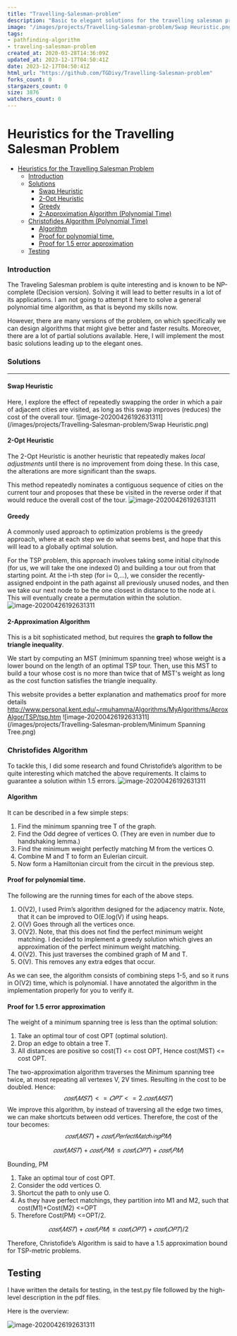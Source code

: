 ```yaml
---
title: "Travelling-Salesman-problem"
description: "Basic to elegant solutions for the travelling salesman problem. Includes Christofides 1.5 approximation algorithm. Also creates graphs and displays graphically for testing the algorithm."
image: "/images/projects/Travelling-Salesman-problem/Swap Heuristic.png"
tags: 
- pathfinding-algorithm
- traveling-salesman-problem
created_at: 2020-03-28T14:36:09Z
updated_at: 2023-12-17T04:50:41Z
date: 2023-12-17T04:50:41Z
html_url: "https://github.com/TGDivy/Travelling-Salesman-problem"
forks_count: 0
stargazers_count: 0
size: 3876
watchers_count: 0
---
```


# Heuristics for the Travelling Salesman Problem

- [Heuristics for the Travelling Salesman Problem](#heuristics-for-the-travelling-salesman-problem)
    + [Introduction](#introduction)
    + [Solutions](#solutions)
      - [Swap Heuristic](#swap-heuristic)
      - [2-Opt Heuristic](#2-opt-heuristic)
      - [Greedy](#greedy)
      - [2-Approximation Algorithm (Polynomial Time)](#2-approximation-algorithm)
    + [Christofides Algorithm (Polynomial Time)](#christofides-algorithm)
      - [Algorithm](#algorithm)
      - [Proof for polynomial time.](#proof-for-polynomial-time)
      - [Proof for 1.5 error approximation](#proof-for-15-error-approximation)
  * [Testing](#testing)


### Introduction

The Traveling Salesman problem is quite interesting and is known to be NP-complete (Decision version). Solving it will lead to better results in a lot of its applications. I am not going to attempt it here to solve a general polynomial time algorithm, as that is beyond my skills now. 

However, there are many versions of the problem, on which specifically we can design algorithms that might give better and faster results. Moreover, there are a lot of partial solutions available. Here, I will implement the most basic solutions leading up to the elegant ones.

### Solutions

------

#### Swap Heuristic

Here, I explore the effect of repeatedly swapping the order in which a pair of adjacent cities are visited, as long as this swap improves (reduces) the cost of the overall tour.
![image-20200426192631311](/images/projects/Travelling-Salesman-problem/Swap Heuristic.png)

#### 2-Opt Heuristic

The 2-Opt Heuristic is another heuristic that repeatedly makes *local adjustments* until there is no improvement from doing these. In this case, the alterations are more significant than the swaps. 

This method repeatedly nominates a contiguous sequence of cities on the current tour and proposes that these be visited in the reverse order if that would reduce the overall cost of the tour.
![image-20200426192631311](/images/projects/Travelling-Salesman-problem/TwoOptHueristic.png)

#### Greedy

A commonly used approach to optimization problems is the greedy approach, where at each step we do what seems best, and hope that this will lead to a globally optimal solution. 

For the TSP problem, this approach involves taking some initial city/node (for us, we will take the one indexed 0) and building a tour out from that starting point. At the i-th step (for i= 0,...), we consider the recently-assigned endpoint in the path against all previously unused nodes, and then we take our next node to be the one closest in distance to the node at i. This will eventually create
a permutation within the solution.
![image-20200426192631311](/images/projects/Travelling-Salesman-problem/Greedy.png)

#### 2-Approximation Algorithm

This is a bit sophisticated method, but requires the **graph to follow the triangle inequality**.

We start by computing an MST (minimum spanning tree) whose weight is a lower bound on the length of an optimal TSP tour. Then, use this MST to build a tour whose cost is no more than twice that of MST's weight as long as the cost function satisfies the triangle inequality.

This website  provides a better explanation and mathematics proof for more details http://www.personal.kent.edu/~rmuhamma/Algorithms/MyAlgorithms/AproxAlgor/TSP/tsp.htm
![image-20200426192631311](/images/projects/Travelling-Salesman-problem/Minimum Spanning Tree.png)
### Christofides Algorithm

To tackle this, I did some research and found Christofide’s algorithm to be quite interesting which matched the above requirements. It claims to guarantee a solution within 1.5 errors.
![image-20200426192631311](/images/projects/Travelling-Salesman-problem/Christofide.png)

#### Algorithm

It can be described in a few simple steps:

1. Find the minimum spanning tree T of the graph.
2. Find the Odd degree of vertices O. (They are even in number due to handshaking lemma.)
3. Find the minimum weight perfectly matching M from the vertices O.
4. Combine M and T to form an Eulerian circuit.
5. Now form a Hamiltonian circuit from the circuit in the previous step.

#### Proof for polynomial time.

The following are the running times for each of the above steps.

1. O(V2), I used Prim’s algorithm designed for the adjacency matrix. Note, that it can be improved to O(E.log(V) if using heaps.
2. O(V) Goes through all the vertices once.
3. O(V2). Note, that this does not find the perfect minimum weight matching. I decided to implement a greedy solution which gives an approximation of the perfect minimum weight matching.
4. O(V2). This just traverses the combined graph of M and T.
5. O(V). This removes any extra edges that occur.

As we can see, the algorithm consists of combining steps 1-5, and so it runs in O(V2) time, which is polynomial. I have annotated the algorithm in the implementation properly for you to verify it.

#### Proof for 1.5 error approximation

The weight of a minimum spanning tree is less than the optimal solution:

1. Take an optimal tour of cost OPT (optimal solution).
2. Drop an edge to obtain a tree T.
3. All distances are positive so cost(T) <= cost OPT, Hence cost(MST) <= cost OPT.

The two-approximation algorithm traverses the Minimum spanning tree twice, at most repeating all vertexes V, 2V times. Resulting in the cost to be doubled. Hence: 
$$
𝑐𝑜𝑠𝑡(𝑀𝑆𝑇)<= 𝑂𝑃𝑇 <=2.𝑐𝑜𝑠𝑡(𝑀𝑆𝑇)
$$
We improve this algorithm, by instead of traversing all the edge two times, we can make shortcuts between odd vertices. Therefore, the cost of the tour becomes:
$$
𝑐𝑜𝑠𝑡(𝑀𝑆𝑇)+𝑐𝑜𝑠𝑡(𝑃𝑒𝑟𝑓𝑒𝑐𝑡 𝑀𝑎𝑡𝑐ℎ𝑖𝑛𝑔 𝑃𝑀)
$$

$$
𝑐𝑜𝑠𝑡(𝑀𝑆𝑇)+𝑐𝑜𝑠𝑡(𝑃𝑀)≤𝑐𝑜𝑠𝑡(𝑂𝑃𝑇)+𝑐𝑜𝑠𝑡(𝑃𝑀)
$$

Bounding, PM

1. Take an optimal tour of cost OPT.
2. Consider the odd vertices O.
3. Shortcut the path to only use O.
4. As they have perfect matchings, they partition into M1 and M2, such that 
   cost(M1)+Cost(M2) <=OPT
5. Therefore Cost(PM) <=OPT/2.

$$
𝑐𝑜𝑠𝑡(𝑀𝑆𝑇)+𝑐𝑜𝑠𝑡(𝑃𝑀)≤𝑐𝑜𝑠𝑡(𝑂𝑃𝑇)+𝑐𝑜𝑠𝑡(𝑂𝑃𝑇)/2
$$

Therefore, Christofide’s Algorithm is said to have a 1.5 approximation bound for TSP-metric problems.

## Testing

I have written the details for testing, in the test.py file followed by the high-level description in the pdf files.

Here is the overview:

![image-20200426192631311](/images/projects/Travelling-Salesman-problem/image-20200426192631311.png)
